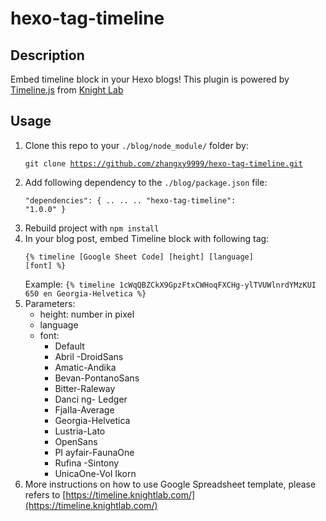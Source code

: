 # hexo-tag-timeline

## Description
Embed timeline block in your Hexo blogs! This plugin is powered by [Timeline.js](https://timeline.knightlab.com/) from [Knight Lab](https://knightlab.northwestern.edu/)

## Usage
1. Clone this repo to your `./blog/node_module/` folder by:
<br/><pre><code>git clone https://github.com/zhangxy9999/hexo-tag-timeline.git</code></pre>
2. Add following dependency to the `./blog/package.json` file:
<br/><pre><code>"dependencies": {
            ..
            ..
            ..
            "hexo-tag-timeline": "1.0.0"
        }</code></pre>
3. Rebuild project with `npm install`
4. In your blog post, embed Timeline block with following tag:
<br/><pre><code>{% timeline [Google Sheet Code] [height] [language] [font] %}</code></pre>
    Example: `{% timeline 1cWqQBZCkX9GpzFtxCWHoqFXCHg-ylTVUWlnrdYMzKUI 650 en Georgia-Helvetica %}`
5. Parameters:
    * height: number in pixel
    * language
    * font: 
        * Default
        * Abril -DroidSans
        * Amatic-Andika
        * Bevan-PontanoSans
        * Bitter-Raleway
        * Danci ng- Ledger
        * FjaIIa-Average
        * Georgia-Helvetica
        * Lustria-Lato
        * OpenSans
        * PI ayfair-FaunaOne
        * Rufina -Sintony
        * UnicaOne-VoI Ikorn
6. More instructions on how to use Google Spreadsheet template, please refers to [https://timeline.knightlab.com/](https://timeline.knightlab.com/)